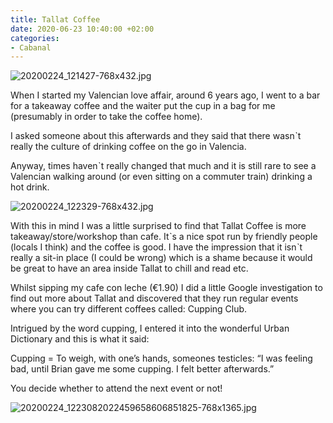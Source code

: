 ```yaml
---
title: Tallat Coffee
date: 2020-06-23 10:40:00 +02:00
categories:
- Cabanal
---
```


![20200224_121427-768x432.jpg](/uploads/20200224_121427-768x432.jpg)

When I started my Valencian love affair, around 6 years ago, I went to a bar for a takeaway coffee and the waiter put the cup in a bag for me (presumably in order to take the coffee home).

I asked someone about this afterwards and they said that there wasnˋt really the culture of drinking coffee on the go in Valencia.

Anyway, times havenˋt really changed that much and it is still rare to see a Valencian walking around (or even sitting on a commuter train) drinking a hot drink.

![20200224_122329-768x432.jpg](/uploads/20200224_122329-768x432.jpg)

With this in mind I was a little surprised to find that Tallat Coffee is more takeaway/store/workshop than cafe. Itˋs a nice spot run by friendly people (locals I think) and the coffee is good. I have the impression that it isnˋt really a sit-in place (I could be wrong) which is a shame because it would be great to have an area inside Tallat to chill and read etc.

Whilst sipping my cafe con leche (€1.90) I did a little Google investigation to find out more about Tallat and discovered that they run regular events where you can try different coffees called: Cupping Club.

Intrigued by the word cupping, I entered it into the wonderful Urban Dictionary and this is what it said:

Cupping = To weigh, with one’s hands, someones testicles: “I was feeling bad, until Brian gave me some cupping. I felt better afterwards.”

You decide whether to attend the next event or not!

![20200224_1223082022459658606851825-768x1365.jpg](/uploads/20200224_1223082022459658606851825-768x1365.jpg)